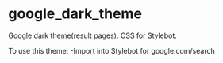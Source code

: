 # google_dark_theme
Google dark theme(result pages). CSS for Stylebot.

To use this theme: -Import into Stylebot for google.com/search
